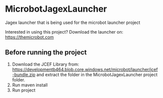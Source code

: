 # MicrobotJagexLauncher


Jagex launcher that is being used for the microbot launcher project

Interested in using this project? Download the launcher on: https://themicrobot.com

## Before running the project

1) Download the JCEF Library from: https://developmentb464.blob.core.windows.net/microbot/launcher/jcef-bundle.zip and extract the folder in the MicrobotJagexLauncher project folder.
2) Run maven install
3) Run project
